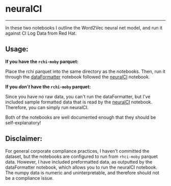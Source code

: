 # neuralCI
---
In these two notebooks I outline the Word2Vec neural net model, and run it against CI Log Data from Red Hat. 

## Usage:
**If you have the `rchi-moby` parquet:**

Place the rchi parquet into the same directory as the notebooks. Then, run it through the [dataFormatter](https://github.com/RobGeada/neuralCI/blob/master/dataFormatter.ipynb) notebook followed the [neuralCI](https://github.com/RobGeada/neuralCI/blob/master/neuralCI.ipynb) notebook.

**If you _don't_ have the `rchi-moby` parquet:**

Since you have no raw data, you can't run the dataFormatter, but I've included sample formatted data that is read by the [neuralCI](https://github.com/RobGeada/neuralCI/blob/master/neuralCI.ipynb) notebook. Therefore, you can simply run neuralCI.

Both of the notebooks are well documented enough that they should be self-explanatory!

## Disclaimer:
For general corporate compliance practices, I haven't committed the dataset, but the notebooks are configured to run from `rhci-moby` parquet data. However, I have included preformatted data, as outputted by the dataFormatter notebook, which allows you to run the neuralCI notebook. The numpy data is numeric and uninterpretable, and therefore should not be a compliance issue. 
